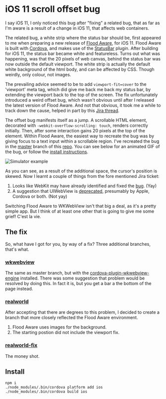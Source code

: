 # iOS 11 scroll offset bug

I say iOS 11, I only noticed this bug after "fixing" a related bug, that as far as I'm aware is a result of a change in iOS 11, that affects web containers.

The related bug, a white strip where the status bar should be, first appeared to me when preparing a new release of [Flood Aware](http://flood-aware.k3r.me), for iOS 11. Flood Aware is built with [Cordova](https://cordova.apache.org/), and makes use of the [StatusBar](https://www.npmjs.com/package/cordova-plugin-statusbar) plugin. After building for iOS 11, the status bar became white and featureless. Turns out what was happening, was that the 20 pixels of web canvas, behind the status bar was now outside the default viewport. The white strip is actually the default white background of the html body, and can be affected by CSS. Though weirdly, only colour, not images.

The prevailing advice seemed to be to add `viewport-fit=cover` to the 'viewport' meta tag, which did give me back me
back my status bar, by extending the viewport back to the top of the screen. The fix unfortunately introduced a weird offset bug, which wasn't obvious until after I released the latest version of Flood Aware. And not that obvious, it took me a while to track down the cause, helped in part by this [Jira thread](https://issues.apache.org/jira/browse/CB-12886).

The offset bug manifests itself as a jump. A scrollable HTML element, decorated with `-webkit-overflow-scrolling: touch`, renders correctly initially. Then, after some interaction gains 20 pixels at the top of the element. Within Flood Aware, the easiest way to recreate the bug was by giving focus to a text input within a scrollable region. I've recreated the bug in the [master](https://github.com/kim3er/ios11-scroll-offset/tree/master) branch of this [repo](https://github.com/kim3er/ios11-scroll-offset). You can see below for an animated GIF of the bug, or follow the [install instructions](#install).

![Simulator example](https://d26dzxoao6i3hh.cloudfront.net/items/3b2U1U1Q1b420G3y1D3u/Screen%20Recording%202017-10-22%20at%2008.49%20pm.gif "Simulator example")

As you can see, as a result of the additional space, the cursor's position is skewed. Now I learnt a couple of things from the fore mentioned Jira ticket:

1. Looks like WebKit may have already identified and fixed the [bug](https://bugs.webkit.org/show_bug.cgi?id=175949). (Yay)
2. A suggestion that UIWebView is [deprecated](https://issues.apache.org/jira/browse/CB-12886?focusedCommentId=16151408&page=com.atlassian.jira.plugin.system.issuetabpanels:comment-tabpanel#comment-16151408), presumably by Apple, Cordova or both. (Not yay)

Switching Flood Aware to WKWebView isn't that big a deal, as it's a pretty simple app. But I think of at least one other that is going to give me some grief! C'est la vie.

## The fix

So, what have I got for you, by way of a fix? Three additional branches, that's what.

### [wkwebview](https://github.com/kim3er/ios11-scroll-offset/tree/wkwebview)

The same as master branch, but with the [cordova-plugin-wkwebview-engine](https://www.npmjs.com/package/cordova-plugin-wkwebview-engine) installed. There was some suggestion that problem would be resolved by doing this. In fact it is, but you get a bar a the bottom of the page instead.

### [realworld](https://github.com/kim3er/ios11-scroll-offset/tree/realworld)

After accepting that there are degrees to this problem, I decided to create a branch that more closely reflected the Flood Aware environment.

1. Flood Aware uses images for the background.
2. The starting postion did not include the viewport fix.

### [realworld-fix](https://github.com/kim3er/ios11-scroll-offset/tree/realworld-fix)

The money shot. 

## Install<a name="install"></a>

```
npm i
./node_modules/.bin/cordova platform add ios
./node_modules/.bin/cordova build ios
```